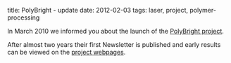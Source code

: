 title: PolyBright - update
date: 2012-02-03
tags: laser, project, polymer-processing

In March 2010 we informed you about the launch of the [PolyBright project](/content/Extending-process-limits-laser-polymer-welding).  
  
After almost two years their first Newsletter is published and early results can be viewed on the [project webpages](http://www.polybright.eu/145749.html). 